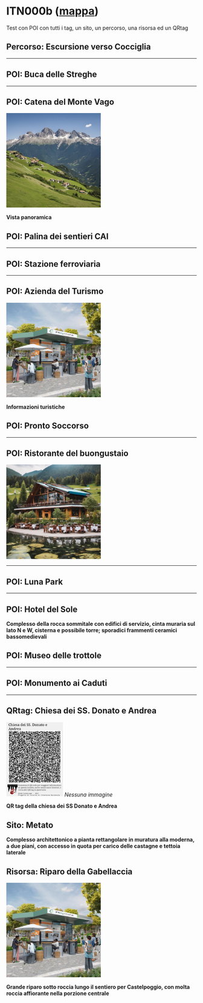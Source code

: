 # ITN000b ([mappa](https://umap.openstreetmap.fr/it/map/itn000b_1078970))
Test con POI con tutti i tag, un sito, un percorso, una risorsa ed un QRtag
## Percorso: Escursione verso Cocciglia
****
## POI: Buca delle Streghe
****
## POI: Catena del Monte Vago
[<img src='/vignettes/9QP4jGFz.jpg' width='250'/>](/vignettes/9QP4jGFz.jpg) 

**Vista panoramica**
## POI: Palina dei sentieri CAI
****
## POI: Stazione ferroviaria
****
## POI: Azienda del Turismo
[<img src='/vignettes/NjvyVNtW.jpg' width='250'/>](/vignettes/NjvyVNtW.jpg) 

**Informazioni turistiche**
## POI: Pronto Soccorso
****
## POI: Ristorante del buongustaio
[<img src='/vignettes/CKFRMzz7.jpg' width='250'/>](/vignettes/CKFRMzz7.jpg) 

****
## POI: Luna Park
****
## POI: Hotel del Sole
**Complesso della rocca sommitale con edifici di servizio, cinta muraria sul lato N e W, cisterna e possibile torre; sporadici frammenti ceramici bassomedievali**
## POI: Museo delle trottole
****
## POI: Monumento ai Caduti
****
## QRtag: Chiesa dei SS. Donato e Andrea
[<img src='qrtags/lwtyx6.png' width='150'/>](qrtags/lwtyx6.png) *Nessuna immagine* 

**QR tag della chiesa dei SS Donato e Andrea**
## Sito: Metato
**Complesso architettonico a pianta rettangolare in muratura alla moderna, a due piani, con accesso in quota per carico delle castagne e tettoia laterale**
## Risorsa: Riparo della Gabellaccia
[<img src='/vignettes/NjvyVNtW.jpg' width='250'/>](/vignettes/NjvyVNtW.jpg) 

**Grande riparo sotto roccia lungo il sentiero per Castelpoggio, con molta roccia affiorante nella porzione centrale**
